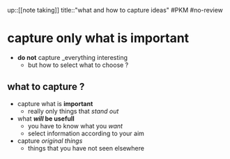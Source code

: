 up::[[note taking]]
title::"what and how to capture ideas"
#PKM #no-review 
# capture only what is important

 - **do not** capture _everything interesting
     - but how to select what to choose ?

## what to capture ?
 - capture what is **important**
     - really only things that _stand out_
 - what **_will_ be usefull**
     - you have to know what you _want_
     - select information according to your aim
 - capture _original things_
     - things that you have not seen elsewhere

